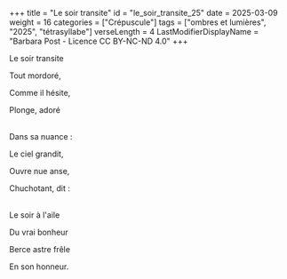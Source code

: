 +++
title = "Le soir transite"
id = "le_soir_transite_25"
date = 2025-03-09
weight = 16
categories = ["Crépuscule"]
tags = ["ombres et lumières", "2025", "tétrasyllabe"]
verseLength = 4
LastModifierDisplayName = "Barbara Post - Licence CC BY-NC-ND 4.0"
+++

Le soir transite

Tout mordoré,

Comme il hésite,

Plonge, adoré

 \
Dans sa nuance :

Le ciel grandit,

Ouvre nue anse,

Chuchotant, dit :

 \
Le soir à l'aile

Du vrai bonheur

Berce astre frêle

En son honneur.
